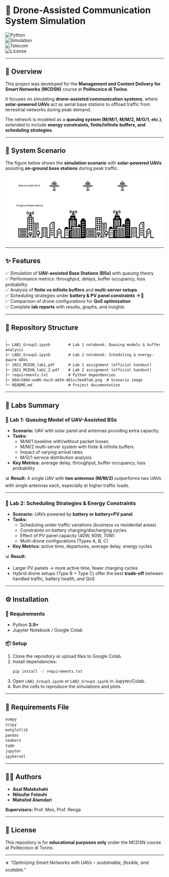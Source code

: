 # 🚀 Drone-Assisted Communication System Simulation  

![Python](https://img.shields.io/badge/Python-3.9+-blue?logo=python)  
![Simulation](https://img.shields.io/badge/Simulation-Queuing%20Theory-orange)  
![Telecom](https://img.shields.io/badge/Domain-Telecom%20Networks-green)  
![License](https://img.shields.io/badge/License-Academic-lightgrey)  

---

## 📍 Overview  
This project was developed for the **Management and Content Delivery for Smart Networks (MCDSN)** course at **Politecnico di Torino**.  

It focuses on simulating **drone-assisted communication systems**, where **solar-powered UAVs** act as aerial base stations to offload traffic from terrestrial networks during peak demand.  

The network is modeled as a **queuing system (M/M/1, M/M/2, M/G/1, etc.)**, extended to include **energy constraints, finite/infinite buffers, and scheduling strategies**.  

---

## 📸 System Scenario  

The figure below shows the **simulation scenario** with **solar-powered UAVs** assisting **on-ground base stations** during peak traffic.  

<img src="image scenario.png" alt="System Scenario" width="600"/>



---

## ✨ Features  
✅ Simulation of **UAV-assisted Base Stations (BSs)** with queuing theory  
✅ Performance metrics: throughput, delays, buffer occupancy, loss probability  
✅ Analysis of **finite vs infinite buffers** and **multi-server setups**  
✅ Scheduling strategies under **battery & PV panel constraints** ☀️🔋  
✅ Comparison of drone configurations for **QoS optimization**  
✅ Complete **lab reports** with results, graphs, and insights  

---

## 📂 Repository Structure  

```
.
├─ LAB1_Group3.ipynb        # Lab 1 notebook: Queuing models & buffer analysis  
├─ LAB2_Group3.ipynb        # Lab 2 notebook: Scheduling & energy-aware UAVs  
├─ 2022_MCDSN_lab1.pdf      # Lab 1 assignment (official handout)  
├─ 2022_MCDSN_lab2_2.pdf    # Lab 2 assignment (official handout)  
├─ requirements.txt         # Python dependencies  
├─ b04c580d-ea06-4ac9-a034-d61cc3ee97ab.png  # Scenario image  
└─ README.md                # Project documentation

```

---

## 🧪 Labs Summary  

### 📘 Lab 1: Queuing Model of UAV-Assisted BSs  
- **Scenario:** UAV with solar panel and antennas providing extra capacity.  
- **Tasks:**  
  - M/M/1 baseline with/without packet losses  
  - M/M/2 multi-server system with finite & infinite buffers  
  - Impact of varying arrival rates  
  - M/G/1 service distribution analysis  
- **Key Metrics:** average delay, throughput, buffer occupancy, loss probability  

📊 **Result:** A single UAV with **two antennas (M/M/2)** outperforms two UAVs with single antennas each, especially at higher traffic loads.  

---

### 📘 Lab 2: Scheduling Strategies & Energy Constraints  
- **Scenario:** UAVs powered by **battery or battery+PV panel**.  
- **Tasks:**  
  - Scheduling under traffic variations (business vs residential areas)  
  - Constraints on battery charging/discharging cycles  
  - Effect of PV panel capacity (40W, 60W, 70W)  
  - Multi-drone configurations (Types A, B, C)  
- **Key Metrics:** active time, departures, average delay, energy cycles  

📊 **Result:**  
- Larger PV panels → more active time, fewer charging cycles  
- Hybrid drone setups (Type B + Type C) offer the best **trade-off** between handled traffic, battery health, and QoS  

---

## ⚙️ Installation  

### 🔑 Requirements  
- Python **3.9+**  
- Jupyter Notebook / Google Colab  

### 📦 Setup  
1. Clone the repository or upload files to Google Colab.  
2. Install dependencies:  
   ```bash
   pip install -r requirements.txt
   ```  
3. Open `LAB1_Group3.ipynb` or `LAB2_Group3.ipynb` in Jupyter/Colab.  
4. Run the cells to reproduce the simulations and plots.  

---

## 📜 Requirements File  

```txt
numpy
scipy
matplotlib
pandas
seaborn
tqdm
jupyter
ipykernel
```

---

## 👩‍💻 Authors  
- **Asal Malekshahi**   
- **Niloufar Fotouhi** 
- **Mahshid Alamdari** 

**Supervisors:** Prof. Meo, Prof. Renga  

---

## 📜 License  
This repository is for **educational purposes only** under the MCDSN course at Politecnico di Torino.  

---
✈️ *“Optimizing Smart Networks with UAVs – sustainable, flexible, and scalable.”*
